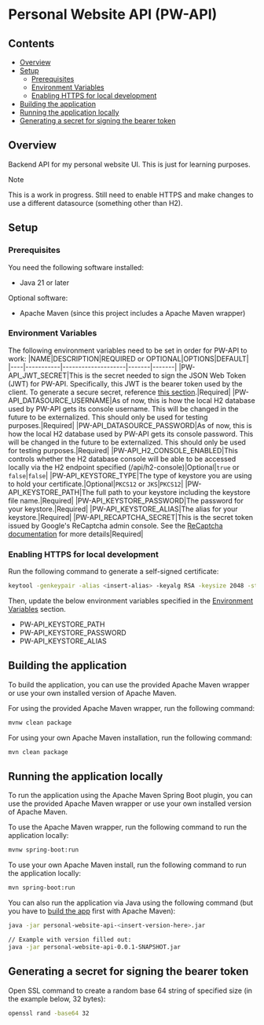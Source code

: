 # Personal Website API (PW-API)
## Contents
 - [Overview](#overview) 
 - [Setup](#setup)
     - [Prerequisites](#prerequisites)
     - [Environment Variables](#environment-variables)
     - [Enabling HTTPS for local development](#enabling-https-for-local-development)
 - [Building the application](#building-the-application)
 - [Running the application locally](#running-the-application-locally)
 - [Generating a secret for signing the bearer token](#generating-a-secret-for-signing-the-bearer-token)
## Overview
Backend API for my personal website UI. This is just for learning purposes.

> [!NOTE]
> This is a work in progress. Still need to enable HTTPS and make changes to use a different datasource (something other than H2).

## Setup

### Prerequisites
You need the following software installed:
- Java 21 or later

Optional software:
- Apache Maven (since this project includes a Apache Maven wrapper)

### Environment Variables
The following environment variables need to be set in order for PW-API to work:
|NAME|DESCRIPTION|REQUIRED or OPTIONAL|OPTIONS|DEFAULT|
|----|-----------|--------------------|-------|-------|
|PW-API_JWT_SECRET|This is the secret needed to sign the JSON Web Token (JWT) for PW-API. Specifically, this JWT is the bearer token used by the client. To generate a secure secret, reference [this section](#generating-a-secret-for-signing-the-bearer-token).|Required|
|PW-API_DATASOURCE_USERNAME|As of now, this is how the local H2 database used by PW-API gets its console username. This will be changed in the future to be externalized. This should only be used for testing purposes.|Required|
|PW-API_DATASOURCE_PASSWORD|As of now, this is how the local H2 database used by PW-API gets its console password. This will be changed in the future to be externalized. This should only be used for testing purposes.|Required|
|PW-API_H2_CONSOLE_ENABLED|This controls whether the H2 database console will be able to be accessed locally via the H2 endpoint specified (/api/h2-console)|Optional|``true`` or ``false``|``false``|
|PW-API_KEYSTORE_TYPE|The type of keystore you are using to hold your certificate.|Optional|``PKCS12`` or ``JKS``|``PKCS12``|
|PW-API_KEYSTORE_PATH|The full path to your keystore including the keystore file name.|Required|
|PW-API_KEYSTORE_PASSWORD|The password for your keystore.|Required|
|PW-API_KEYSTORE_ALIAS|The alias for your keystore.|Required|
|PW-API_RECAPTCHA_SECRET|This is the secret token issued by Google's ReCaptcha admin console. See the [ReCaptcha documentation](https://developers.google.com/recaptcha/docs/v3) for more details|Required|

### Enabling HTTPS for local development
Run the following command to generate a self-signed certificate:
```sh
keytool -genkeypair -alias <insert-alias> -keyalg RSA -keysize 2048 -storetype PKCS12 -keystore <insert-keystore-name>.p12 -validity 3650
```
Then, update the below environment variables specified in the [Environment Variables](#environment-variables) section.
  - PW-API_KEYSTORE_PATH
  - PW-API_KEYSTORE_PASSWORD
  - PW-API_KEYSTORE_ALIAS
## Building the application
To build the application, you can use the provided Apache Maven wrapper or use your own installed version of Apache Maven. 

For using the provided Apache Maven wrapper, run the following command:
```sh
mvnw clean package
```

For using your own Apache Maven installation, run the following command:
```sh
mvn clean package
```

## Running the application locally
To run the application using the Apache Maven Spring Boot plugin, you can use the provided Apache Maven wrapper or use your own installed version of Apache Maven.

To use the Apache Maven wrapper, run the following command to run the application locally:
```sh
mvnw spring-boot:run
```
To use your own Apache Maven install, run the following command to run the application locally:
```sh
mvn spring-boot:run
```
You can also run the application via Java using the following command (but you have to [build the app](#building-the-app) first with Apache Maven):
```sh
java -jar personal-website-api-<insert-version-here>.jar

// Example with version filled out:
java -jar personal-website-api-0.0.1-SNAPSHOT.jar
```

## Generating a secret for signing the bearer token
Open SSL command to create a random base 64 string of specified size (in the example below, 32 bytes):
```sh
openssl rand -base64 32
```